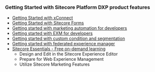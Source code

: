 ### Getting Started with Sitecore Platform DXP product features

- [Getting Started with xConnect](https://doc.sitecore.com/xp/en/developers/latest/sitecore-experience-platform/getting-started-with-xconnect.html)
- [Getting Started with Sitecore Forms](https://www.sitecore.com/knowledge-center/blog/359/sitecore-forms-create-your-first-form-4570)
- [Getting started with marketing automation for developers](https://doc.sitecore.com/xp/en/developers/latest/sitecore-experience-platform/getting-started-with-marketing-automation-for-developers.html)
- [Getting started with EXM for developers](https://doc.sitecore.com/xp/en/developers/exm/latest/email-experience-manager/getting-started-with-exm-for-developers.html)
- [Getting started with custom condition and segmentation](https://doc.sitecore.com/xp/en/developers/latest/sitecore-experience-platform/create-a-custom-condition-and-segmentation-query.html)
- [Getting started with federated experience manager](https://doc.sitecore.com/xp/en/developers/latest/sitecore-experience-platform/using-fxm.html)
- [Sitecore Essentials - Free on-demand learning](https://learning.sitecore.com/pathway/sitecore-essentials)
  - Design and Edit in the Sitecore Experience Editor
  - Prepare for Web Experience Management
  - Utilize Sitecore Marketing Features
